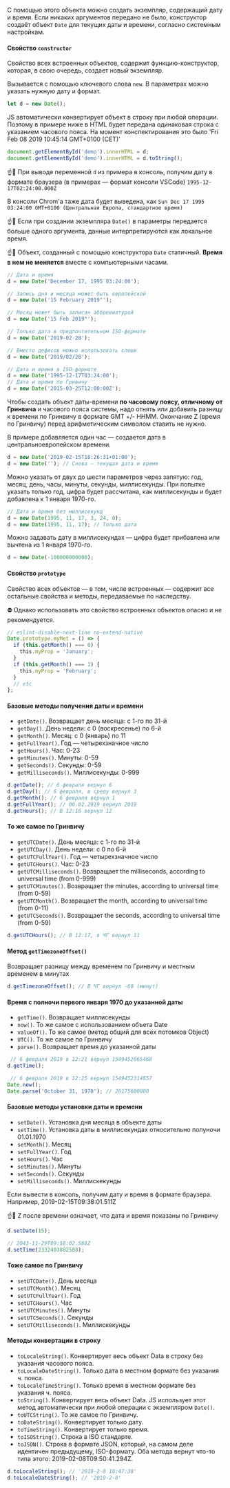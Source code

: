 С помощью этого объекта можно создать экземпляр, содержащий дату и время. Если никаких аргументов передано не было, конструктор создаёт объект `Date` для текущих даты и времени, согласно системным настройкам.

#### Свойство `constructor`

Свойство всех встроенных объектов, содержит функцию-конструктор, которая, в свою очередь, создает новый экземпляр.

Вызывается с помощью ключевого слова `new`. В параметрах можно указать нужную дату и формат.

```javascript
let d = new Date();
```

JS автоматически конвертирует объект в строку при любой операции. Поэтому в примере ниже в HTML будет передана одинаковая строка с указанием часового пояса.
На момент конспектирования это было 'Fri Feb 08 2019 10:45:14 GMT+0100 (CET)'

```javascript
document.getElementById('demo').innerHTML = d;
document.getElementById('demo').innerHTML = d.toString();
```

☝️🧐 При выводе переменной `d` из примера в консоль, получим дату в формате браузера (в примерах — формат консоли VSCode)
`1995-12-17T02:24:00.000Z`

В консоли Chrom'а таже дата будет выведена, как
`Sun Dec 17 1995 03:24:00 GMT+0100 (Центральная Европа, стандартное время)`

☝️🧐 Если при создании экземпляра `Date()` в параметры передается больше одного аргумента, данные интерпретируются как локальное время.

☝️🧐 Объект, созданный с помощью конструктора `Date` статичный. **Время в нем не меняется** вместе с компьютерными часами.

```javascript
// Дата и время
d = new Date('December 17, 1995 03:24:00');

// Запись дня и месяца может быть европейской
d = new Date('15 February 2019"');

// Месяц может быть записан аббревиатурой
d = new Date('15 Feb 2019"');

// Только дата в предпочтительном ISO-формате
d = new Date('2019-02-28');

// Вместо дефисов можно использовать слеши
d = new Date('2019/02/28');

// Дата и время в ISO-формате
d = new Date('1995-12-17T03:24:00');
// Дата и время по Гривичу
d = new Date('2015-03-25T12:00:00Z');
```

Чтобы создать объект даты-времени **по часовому поясу, отличному от Гринвича** и часового пояса системы, надо отнять или добавить разницу к времени по Гринвичу в формате GMT +/- HHMM. Окончание Z (время по Гринвичу) перед арифметическим символом ставить не нужно.

В примере добавляется один час — создается дата в центральноевропейском времени.

```javascript
d = new Date('2019-02-15T18:26:31+01:00');
d = new Date(''); // Снова — текущая дата и время
```

Можно указать от двух до шести параметров через запятую: год, месяц, день, часы, минуты, секунды, миллисекунды. При попытке указать только год, цифра будет рассчитана, как миллисекунды и будет добавлена к 1 января 1970-го.

```javascript
// Дата и время без миллисекунд
d = new Date(1995, 11, 17, 3, 24, 0);
d = new Date(1995, 11, 17); // Только дата
```

Можно задавать дату в миллисекундах — цифра будет прибавлена или вычтена из 1 января 1970-го.

```javascript
d = new Date(-100000000000);
```

#### Свойство `prototype`

Свойство всех объектов — в том, числе встроенных — содержит все остальные свойства и методы, передаваемые по наследству.

⛔️ Однако использовать это свойство встроенных объектов опасно и не рекомендуется.

```javascript
// eslint-disable-next-line no-extend-native
Date.prototype.myMet = () => {
  if (this.getMonth() === 0) {
    this.myProp = 'January';
  }
  if (this.getMonth() === 1) {
    this.myProp = 'February';
  }
  // etc
};
```

#### Базовые методы получения даты и времени

- `getDate()`. Возвращает день месяца: с 1-го по 31-й
- `getDay()`. День недели: с 0 (воскресенье) по 6-й
- `getMonth()`. Месяц: с 0 (январь) по 11
- `getFullYear()`. Год — четырехзначное число
- `getHours()`. Час: 0-23
- `getMinutes()`. Минуты: 0-59
- `getSeconds()`. Секунды: 0-59
- `getMilliseconds()`. Миллисекунды: 0-999

```javascript
d.getDate(); // 6 февраля вернул 6
d.getDay(); // 6 февраля, в среду вернул 3
d.getMonth(); // 6 февраля вернул 1
d.getFullYear(); // 06.02.2019 вернул 2019
d.getHours(); // В 12:16 вернул 12
```

#### То же самое по Гринвичу

- `getUTCDate()`. День месяца: с 1-го по 31-й
- `getUTCDay()`. День недели: с 0 по 6-й
- `getUTCFullYear()`. Год — четырехзначное число
- `getUTCHours()`. Час: 0-23
- `getUTCMilliseconds()`. Возвращает the milliseconds, according to universal time (from 0-999)
- `getUTCMinutes()`. Возвращает the minutes, according to universal time (from 0-59)
- `getUTCMonth()`. Возвращает the month, according to universal time (from 0-11)
- `getUTCSeconds()`. Возвращает the seconds, according to universal time (from 0-59)


```javascript
d.getUTCHours(); // В 12:17, в ЧГ вернул 11
```

#### Метод `getTimezoneOffset()`

Возвращает разницу между временем по Гринвичу и местным временем в минутах

```javascript
d.getTimezoneOffset(); // В ЧГ вернул -60 (минут)
```

#### Время с полночи первого января 1970 до указанной даты

- `getTime()`. Возвращает миллисекунды
- `now()`. То же самое с использованием объета Date
- `valueOf()`. То же самое (метод общий для всех потомков Object)
- `UTC()`. То же самое по Гринвичу
- `parse()`. Возвращает время до указанной даты


```javascript
 // 6 февраля 2019 в 12:21 вернул 1549452065468
d.getTime();

 // 6 февраля 2019 в 12:25 вернул 1549452314657
Date.now();
Date.parse('October 31, 1970'); // 26175600000
```

#### Базовые методы установки даты и времени

- `setDate()`. Установка дня месяца в объекте даты
- `setTime()`. Установка даты в миллисекундах относительно полуночи 01.01.1970
- `setMonth()`. Месяц
- `setFullYear()`. Год
- `setHours()`. Час
- `setMinutes()`. Минуты
- `setSeconds()`. Секунды
- `setMilliseconds()`. Миллискекунды

Если вывести в консоль, получим дату и время в формате браузера. Например, 2019-02-15T09:38:01.511Z

☝️🧐 Z после времени означает, что дата и время показаны по Гринвичу

```javascript
d.setDate(15);

// 2043-11-29T09:58:02.588Z
d.setTime(2332403882588);
```

#### Тоже самое по Гринвичу

- `setUTCDate()`. День месяца
- `setUTCMonth()`. Месяц
- `setUTCFullYear()`. Год
- `setUTCHours()`. Час
- `setUTCMinutes()`. Минуты
- `setUTCSeconds()`. Секунды
- `setUTCMilliseconds()`. Миллискекунды


#### Методы конвертации в строку

- `toLocaleString()`. Конвертирует весь объект Data в строку без указания часового пояса.
- `toLocaleDateString()`. Только дата в местном формате без указания ч. пояса.
- `toLocaleTimeString()`. Только время в местном формате без указания ч. пояса.
- `toString()`. Конвертирует весь объект Data. JS использует этот метод автоматически при любой операции с экземпляром `Date()`.
- `toUTCString()`. То же самое по Гринвичу.
- `toDateString()`. Конвертирует только дату.
- `toTimeString()`. Конвертирует только время.
- `toISOString()`. Строка в ISO стандарте.
- `toJSON()`. Строка в формате JSON, который, на самом деле идентичен предыдущему, ISO-формату. Оба метода вернут что-то типа этого: 2019-02-08T09:50:41.294Z.

```javascript
d.toLocaleString(); // '2019-2-8 10:47:38'
d.toLocaleDateString(); // '2019-2-8'
```
